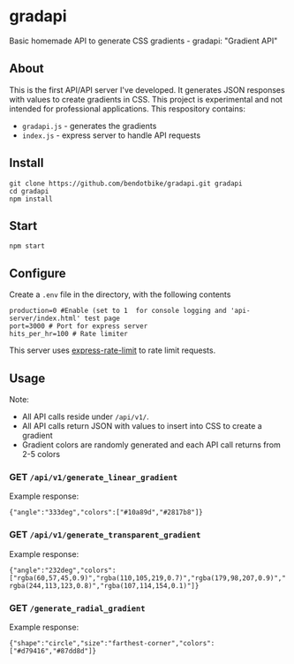 
# gradapi
Basic homemade API to generate CSS gradients - gradapi: "Gradient API"

## About
This is the first API/API server I've developed. It generates JSON responses with values to create gradients in CSS. This project is experimental and not intended for professional applications. This respository contains:
- ```gradapi.js``` - generates the gradients
- ```index.js``` - express server to handle API requests

## Install
```
git clone https://github.com/bendotbike/gradapi.git gradapi
cd gradapi
npm install
```

## Start
```npm start```

## Configure
Create a ```.env``` file in the directory, with the following contents
```
production=0 #Enable (set to 1  for console logging and 'api-server/index.html' test page
port=3000 # Port for express server
hits_per_hr=100 # Rate limiter
```


This server uses [express-rate-limit](https://www.npmjs.com/package/express-rate-limit) to rate limit requests. 

## Usage
Note:
- All API calls reside under ```/api/v1/```.
- All API calls return JSON with values to insert into CSS to create a gradient
- Gradient colors are randomly generated and each API call returns from 2-5 colors

### GET ```/api/v1/generate_linear_gradient```
Example response: 

```{"angle":"333deg","colors":["#10a89d","#2817b8"]}```


### GET ```/api/v1/generate_transparent_gradient```
Example response:

```{"angle":"232deg","colors":["rgba(60,57,45,0.9)","rgba(110,105,219,0.7)","rgba(179,98,207,0.9)","rgba(244,113,123,0.8)","rgba(107,114,154,0.1)"]}```


### GET ```/generate_radial_gradient```
Example response:

```{"shape":"circle","size":"farthest-corner","colors":["#d79416","#87dd8d"]}```


